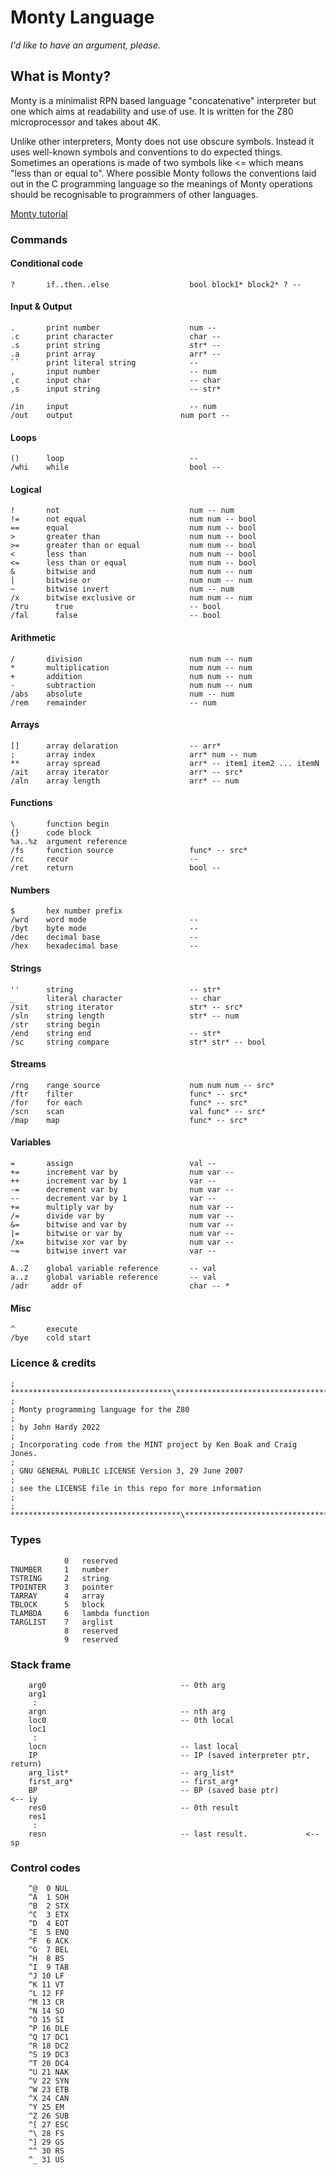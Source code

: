 # Monty Language

_I'd like to have an argument, please._

## What is Monty?

Monty is a minimalist RPN based language "concatenative" interpreter but one
which aims at readability and use of use. It is written for the Z80 microprocessor
and takes about 4K.

Unlike other interpreters, Monty does not use obscure symbols. Instead it uses
well-known symbols and conventions to do expected things. Sometimes an operations
is made of two symbols like <= which means "less than or equal to". Where possible
Monty follows the conventions laid out in the C programming language so the meanings
of Monty operations should be recognisable to programmers of other languages.

[Monty tutorial](tutorial.md)

### Commands

#### Conditional code

```
?       if..then..else                  bool block1* block2* ? --
```

#### Input & Output

```
.       print number                    num --
.c      print character                 char --
.s      print string                    str* --
.a      print array                     arr* --
``      print literal string            --
,       input number                    -- num
,c      input char                      -- char
,s      input string                    -- str*

/in     input                           -- num
/out    output                        num port --
```

#### Loops

```
()      loop                            --
/whi    while                           bool --
```

#### Logical

```
!       not                             num -- num
!=      not equal                       num num -- bool
==      equal                           num num -- bool
>       greater than                    num num -- bool
>=      greater than or equal           num num -- bool
<       less than                       num num -- bool
<=      less than or equal              num num -- bool
&       bitwise and                     num num -- num
|       bitwise or                      num num -- num
~       bitwise invert                  num -- num
/x      bitwise exclusive or            num num -- num
/tru      true                          -- bool
/fal      false                         -- bool
```

#### Arithmetic

```
/       division                        num num -- num
*       multiplication                  num num -- num
+       addition                        num num -- num
-       subtraction                     num num -- num
/abs    absolute                        num -- num
/rem    remainder                       -- num
```

#### Arrays

```
[]      array delaration                -- arr*
;       array index                     arr* num -- num
**      array spread                    arr* -- item1 item2 ... itemN
/ait    array iterator                  arr* -- src*
/aln    array length                    arr* -- num
```

#### Functions

```
\       function begin
{}      code block
%a..%z  argument reference
/fs     function source                 func* -- src*
/rc     recur                           --
/ret    return                          bool --
```

#### Numbers

```
$       hex number prefix
/wrd    word mode                       --
/byt    byte mode                       --
/dec    decimal base                    --
/hex    hexadecimal base                --
```

#### Strings

```
''      string                          -- str*
_       literal character               -- char
/sit    string iterator                 str* -- src*
/sln    string length                   str* -- num
/str    string begin
/end    string end                      -- str*
/sc     string compare                  str* str* -- bool
```

#### Streams

```
/rng    range source                    num num num -- src*
/ftr    filter                          func* -- src*
/for    for each                        func* -- src*
/scn    scan                            val func* -- src*
/map    map                             func* -- src*
```

#### Variables

```
=       assign                          val --
+=      increment var by                num var --
++      increment var by 1              var --
-=      decrement var by                num var --
--      decrement var by 1              var --
+=      multiply var by                 num var --
/=      divide var by                   num var --
&=      bitwise and var by              num var --
|=      bitwise or var by               num var --
/x=     bitwise xor var by              num var --
~=      bitwise invert var              var --

A..Z    global variable reference       -- val
a..z    global variable reference       -- val
/adr     addr of                        char -- *
```

#### Misc

```
^       execute
/bye    cold start
```

### Licence & credits

```
; ************************************\*************************************
;
; Monty programming language for the Z80
;
; by John Hardy 2022
;
; Incorporating code from the MINT project by Ken Boak and Craig Jones.
;
; GNU GENERAL PUBLIC LICENSE Version 3, 29 June 2007
;
; see the LICENSE file in this repo for more information
;
; **************************************\***************************************
```

### Types

```
            0   reserved
TNUMBER     1   number
TSTRING     2   string
TPOINTER    3   pointer
TARRAY      4   array
TBLOCK      5   block
TLAMBDA     6   lambda function
TARGLIST    7   arglist
            8   reserved
            9   reserved
```

### Stack frame

```
    arg0                              -- 0th arg
    arg1
     :
    argn                              -- nth arg
    loc0                              -- 0th local
    loc1
     :
    locn                              -- last local
    IP                                -- IP (saved interpreter ptr, return)
    arg_list*                         -- arg_list*
    first_arg*                        -- first_arg*
    BP                                -- BP (saved base ptr)           <-- iy
    res0                              -- 0th result
    res1
     :
    resn                              -- last result.             <-- sp
```

### Control codes

```
    ^@  0 NUL
    ^A  1 SOH
    ^B  2 STX
    ^C  3 ETX
    ^D  4 EOT
    ^E  5 ENQ
    ^F  6 ACK
    ^G  7 BEL
    ^H  8 BS
    ^I  9 TAB
    ^J 10 LF
    ^K 11 VT
    ^L 12 FF
    ^M 13 CR
    ^N 14 SO
    ^O 15 SI
    ^P 16 DLE
    ^Q 17 DC1
    ^R 18 DC2
    ^S 19 DC3
    ^T 20 DC4
    ^U 21 NAK
    ^V 22 SYN
    ^W 23 ETB
    ^X 24 CAN
    ^Y 25 EM
    ^Z 26 SUB
    ^[ 27 ESC
    ^\ 28 FS
    ^] 29 GS
    ^^ 30 RS
    ^_ 31 US
```
